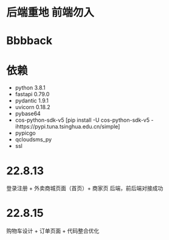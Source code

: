 # 后端重地  前端勿入
# Bbbback
# 依赖
- python 3.8.1
- fastapi 0.79.0
- pydantic 1.9.1
- uvicorn 0.18.2
- pybase64
- cos-python-sdk-v5 [pip install -U cos-python-sdk-v5 -ihttps://pypi.tuna.tsinghua.edu.cn/simple]
- pypicgo
- qcloudsms_py
- ssl

# 22.8.13 
登录注册 + 外卖商城页面（首页）+ 商家页 后端，前后端对接成功

# 22.8.15
购物车设计 + 订单页面 + 代码整合优化
